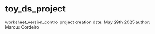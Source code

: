 # toy_ds_project
worksheet_version_control
project creation date: May 29th 2025
author: Marcus Cordeiro 
